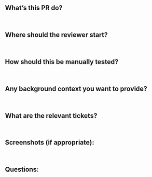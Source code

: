 ## What’s this PR do?
​
## Where should the reviewer start?
​
## How should this be manually tested?
​
## Any background context you want to provide?
​
## What are the relevant tickets?
​
## Screenshots (if appropriate):
​
## Questions:
